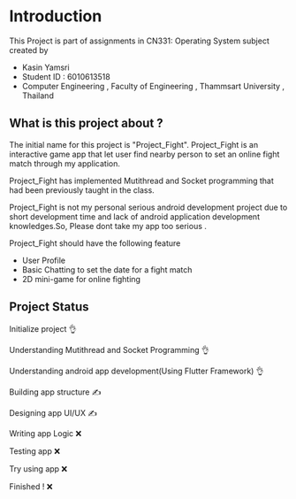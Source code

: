 # Introduction
This Project is part of assignments in CN331: Operating System subject created by

- Kasin Yamsri
- Student ID : 6010613518
- Computer Engineering , Faculty of Engineering , Thammsart University , Thailand

## What is this project about ?
The initial name for this project is "Project_Fight". Project_Fight is an interactive game app that
let user find nearby person to set an online fight match through my application.

Project_Fight has implemented Mutithread and Socket programming that had been previously taught in the class.

Project_Fight is not my personal serious android development project due to short development time and lack of android application development knowledges.So, Please dont take my app too serious .

Project_Fight should have the following feature
 - User Profile
 - Basic Chatting to set the date for a fight match
 - 2D mini-game for online fighting

## Project Status
Initialize project :ok_hand:

Understanding Mutithread and Socket Programming :ok_hand:

Understanding android app development(Using Flutter Framework) :ok_hand:

Building app structure :writing_hand:

Designing app UI/UX :writing_hand:

Writing app Logic :x:

Testing app :x:

Try using app :x:

Finished !  :x:

